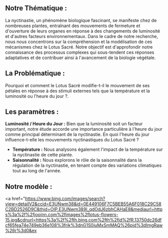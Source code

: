 ##  Notre Thématique :
La nyctinastie, un phénomène biologique fascinant, se manifeste chez de nombreuses plantes, entraînant des mouvements de fermeture et d'ouverture de leurs organes en réponse à des changements de luminosité et d'autres facteurs environnementaux. Dans le cadre de notre recherche, nous nous concentrons sur la compréhension et la modélisation de ces mécanismes chez le Lotus Sacré. Notre objectif est d'approfondir notre connaissance des processus complexes qui sous-tendent ces réponses adaptatives et de contribuer ainsi à l'avancement de la biologie végétale.

## La Problématique : 
Pourquoi et comment le Lotus Sacré modifie-t-il le mouvement de ses pétales en réponse à des stimuli externes tels que la température et la luminosité ou l'heure du jour ?.


## Les paramètres :    
 **Luminosité / Heure du Jour :** Bien que la luminosité soit un facteur important, notre étude accorde une importance particulière à l'heure du jour comme principal déterminant de la nyctinastie.  En quoi l'heure du jour influence-t-elle les mouvements nyctinastiques du Lotus Sacré ?
- **Température :** Nous analysons également l'impact de la température sur la nyctinastie de cette plante.
- **Saisonnalité :** Nous explorons le rôle de la saisonnalité dans la régulation de la nyctinastie, en tenant compte des variations climatiques tout au long de l'année.

## Notre modèle :
<a href="https://www.bing.com/images/search?view=detailV2&ccid=E3UNwm38&id=0E449106F7C5BEB55A6F018C29C58C2BD2526D9C&thid=OIP.E3UNwm389l_qdOdJ6zbhCAHaE8&mediaurl=https%3a%2f%2fjooinn.com%2fimages%2flotus-flowers-15.jpg&cdnurl=https%3a%2f%2fth.bing.com%2fth%2fid%2fR.13750dc26dfcf65fea74e749eb36e108%3frik%3dnG1S0iuMxSmMAQ%26pid%3dImgRaw%26r%3d0&ex


